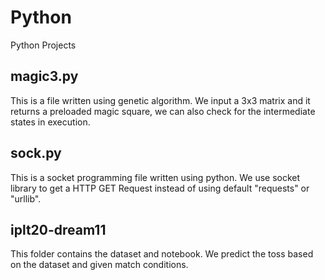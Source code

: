 # Python
Python Projects

## magic3.py
This is a file written using genetic algorithm. We input a 3x3 matrix and it returns a preloaded magic square, we can also check for the intermediate states in execution.

## sock.py
This is a socket programming file written using python. We use socket library to get a HTTP GET Request instead of using default "requests" or "urllib".

## iplt20-dream11
This folder contains the dataset and notebook. We predict the toss based on the dataset and given match conditions.
